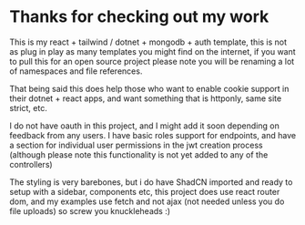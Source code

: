 # Thanks for checking out my work

This is my react + tailwind / dotnet + mongodb + auth template, this is not as plug in play as many templates you might find on the internet, if you want to pull this for an open source project please note you will be renaming a lot of namespaces and file references.

That being said this does help those who want to enable cookie support in their dotnet + react apps, and want something that is httponly, same site strict, etc.

I do not have oauth in this project, and I might add it soon depending on feedback from any users. I have basic roles support for endpoints, and have a section for individual user permissions in the jwt creation process (although please note this functionality is not yet added to any of the controllers)

The styling is very barebones, but i do have ShadCN imported and ready to setup with a sidebar, components etc, this project does use react router dom, and my examples use fetch and not ajax (not needed unless you do file uploads) so screw you knuckleheads :)